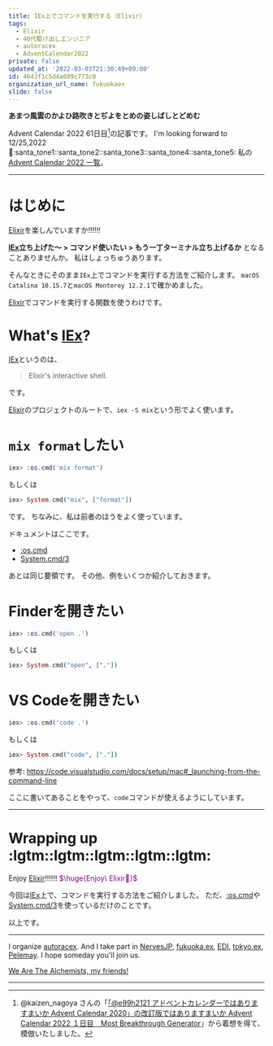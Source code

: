 ```yaml
---
title: IEx上でコマンドを実行する（Elixir）
tags:
  - Elixir
  - 40代駆け出しエンジニア
  - autoracex
  - AdventCalendar2022
private: false
updated_at: '2022-03-03T21:30:49+09:00'
id: 4643f1c5d4a609c773c0
organization_url_name: fukuokaex
slide: false
---
```

**あまつ風雲のかよひ路吹きとぢよをとめの姿しばしとどめむ**

Advent Calendar 2022 61日目[^1]の記事です。
I'm looking forward to 12/25,2022 :santa::santa_tone1::santa_tone2::santa_tone3::santa_tone4::santa_tone5:
私の[Advent Calendar 2022 一覧](https://docs.google.com/spreadsheets/d/1HQvFjagQLRPjOYAjDVzWp9S4b8dKixxvvaz_TtbZWto/edit#gid=1723448955)。

[^1]: @kaizen_nagoya さんの「[「@e99h2121 アドベントカレンダーではありますまいか Advent Calendar 2020」の改訂版ではありますまいか Advent Calendar 2022 １日目　Most Breakthrough Generator](https://qiita.com/kaizen_nagoya/items/49ebebee3a0377f3b59b)」から着想を得て、模倣いたしました。 

---

# はじめに

[Elixir](https://elixir-lang.org/)を楽しんでいますか:bangbang::bangbang::bangbang:

**[IEx](https://hexdocs.pm/iex/1.13/IEx.html)立ち上げた〜 > コマンド使いたい > もう一丁ターミナル立ち上げるか**
となることありませんか。
私はしょっちゅうあります。

そんなときにそのまま`IEx`上でコマンドを実行する方法をご紹介します。
`macOS Catalina 10.15.7`と`macOS Monterey 12.2.1`で確かめました。

[Elixir](https://elixir-lang.org/)でコマンドを実行する関数を使うわけです。

# What's [IEx](https://hexdocs.pm/iex/1.13/IEx.html)?

[IEx](https://hexdocs.pm/iex/1.13/IEx.html)というのは、

> Elixir's interactive shell.

です。

[Elixir](https://elixir-lang.org/)のプロジェクトのルートで、`iex -S mix`という形でよく使います。


# `mix format`したい

```elixir
iex> :os.cmd('mix format')
```

もしくは

```elixir
iex> System.cmd("mix", ["format"])
```

です。
ちなみに、私は前者のほうをよく使っています。

ドキュメントはここです。

- [:os.cmd](https://www.erlang.org/doc/man/os.html#cmd-1)
- [System.cmd/3](https://hexdocs.pm/elixir/System.html#cmd/3)

あとは同じ要領です。
その他、例をいくつか紹介しておきます。

# Finderを開きたい

```elixir
iex> :os.cmd('open .')  
```

もしくは

```elixir
iex> System.cmd("open", ["."])
```

# VS Codeを開きたい

```elixir
iex> :os.cmd('code .')  
```

もしくは

```elixir
iex> System.cmd("code", ["."])
```

参考: https://code.visualstudio.com/docs/setup/mac#_launching-from-the-command-line

ここに書いてあることをやって、`code`コマンドが使えるようにしています。


---

# Wrapping up :lgtm::lgtm::lgtm::lgtm::lgtm:

Enjoy [Elixir](https://elixir-lang.org/):bangbang::bangbang::bangbang:
<font color="purple">$\huge{Enjoy\ Elixir🚀}$</font>

今回は[IEx](https://hexdocs.pm/iex/1.13/IEx.html)上で、コマンドを実行する方法をご紹介しました。
ただ、[:os.cmd](https://www.erlang.org/doc/man/os.html#cmd-1)や[System.cmd/3](https://hexdocs.pm/elixir/System.html#cmd/3)を使っているだけのことです。

以上です。



---

I organize [autoracex](https://autoracex.connpass.com/).
And I take part in [NervesJP](https://nerves-jp.connpass.com/), [fukuoka.ex](https://fukuokaex.connpass.com/), [EDI](https://fukuokaex.connpass.com/), [tokyo.ex](https://beam-lang.connpass.com/), [Pelemay](https://pelemay.connpass.com/).
I hope someday you'll join us.

[We Are The Alchemists, my friends!](https://www.youtube.com/watch?v=04854XqcfCY)

---
